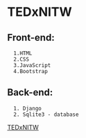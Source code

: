 # TEDxNITW


## Front-end:
```
  1.HTML
  2.CSS
  3.JavaScript
  4.Bootstrap
  ```
##  Back-end:
```
  1. Django
  2. Sqlite3 - database 
````

[TEDxNITW](https://tedxnitw.herokuapp.com)
